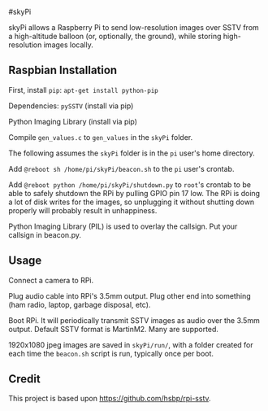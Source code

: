 #skyPi

skyPi allows a Raspberry Pi to send low-resolution images over SSTV from a
high-altitude balloon (or, optionally, the ground), while storing
high-resolution images locally.

Raspbian Installation
------------
First, install `pip`:
`apt-get install python-pip`

Dependencies:
`pySSTV` (install via pip)

Python Imaging Library (install via pip)

Compile `gen_values.c` to `gen_values` in the `skyPi` folder.

The following assumes the `skyPi` folder is in the `pi` user's home directory.

Add `@reboot sh /home/pi/skyPi/beacon.sh` to the `pi` user's crontab.

Add `@reboot python /home/pi/skyPi/shutdown.py` to `root`'s crontab
to be able to safely shutdown the RPi by pulling GPIO pin 17 low. The RPi
is doing a lot of disk writes for the images, so unplugging it without shutting
down properly will probably result in unhappiness.

Python Imaging Library (PIL) is used to overlay the callsign. Put your callsign in beacon.py.

Usage
-----

Connect a camera to RPi.

Plug audio cable into RPi's 3.5mm output. Plug other end into something (ham 
radio, laptop, garbage disposal, etc).

Boot RPi. It will periodically transmit SSTV images as audio over the 3.5mm
output. Default SSTV format is MartinM2. Many are supported.

1920x1080 jpeg images are saved in `skyPi/run/`, with a folder created for each time the `beacon.sh`
script is run, typically once per boot.

Credit
------

This project is based upon https://github.com/hsbp/rpi-sstv.
